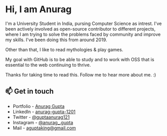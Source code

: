
# Hi, I am Anurag 

I'm a University Student in India, pursing Computer Science as intrest. I've been actively involved as open-source contributor to different projects, where I am trying to solve the problems faced by community and improve my skills. I've been doing this from around 2019.

Other than that, I like to read mythologies & play games.

My goal with GitHub is to be able to study and to work with OSS that is essential to the web continuing to thrive.

Thanks for taking time to read this. Follow me to hear more about me. :)

## 📫 Get in touch
- Portfolio - [Anurag Gupta](https://gupta-anurag.vercel.app/#/)
- LinkedIn - [anurag-gupta-1201](https://www.linkedin.com/in/anurag-gupta-40912a198/)
- Twitter - [@guptaanurag121](https://twitter.com/guptaanurag121)
- Instagram - [@anurag_.gupta](https://www.instagram.com/anurag_.gupta/)
- Mail - [aguptaking@gmail.com](mailto:aguptaking@gmail.com)

